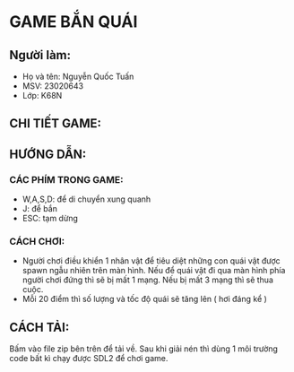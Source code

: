 # GAME BẮN QUÁI 
## Người làm:
- Họ và tên: Nguyễn Quốc Tuấn
- MSV: 23020643
- Lớp: K68N
## CHI TIẾT GAME:
## HƯỚNG DẪN:
### CÁC PHÍM TRONG GAME:
- W,A,S,D: để di chuyển xung quanh
- J: để bắn
- ESC: tạm dừng
### CÁCH CHƠI:
- Người chơi điều khiển 1 nhân vật để tiêu diệt những con quái vật được spawn ngẫu nhiên trên màn hình. Nếu để quái vật đi qua màn hình phía người chơi đứng thì sẽ bị mất 1 mạng. Nếu bị mất 3 mạng thì sẽ thua cuộc. 
- Mỗi 20 điểm thì số lượng và tốc độ quái sẽ tăng lên ( hơi đáng kể )
## CÁCH TẢI:
Bấm vào file zip bên trên để tải về. Sau khi giải nén thì dùng 1 môi trường code bất kì chạy được SDL2 để chơi game.
